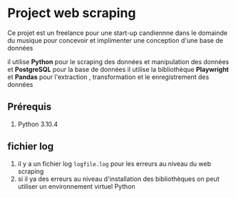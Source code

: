 # Project web scraping 

Ce projet est un freelance pour une start-up candiennne dans le domainde du musique pour concevoir et implimenter une conception d'une base de données 

il utilise **Python** pour le scraping des données et manipulation des données et **PostgreSQL** pour la base de données
 il utilise la bibliothèque **Playwright** et **Pandas** pour l'extraction , transformation et le enregistrement des données

 ## Prérequis
1. Python 3.10.4 


## fichier log
1. il y a un fichier log `logfile.log` pour les erreurs au niveau du web scraping
2. si il ya des erreurs au niveau d'installation des bibliothèques on peut utiliser un environnement virtuel Python  